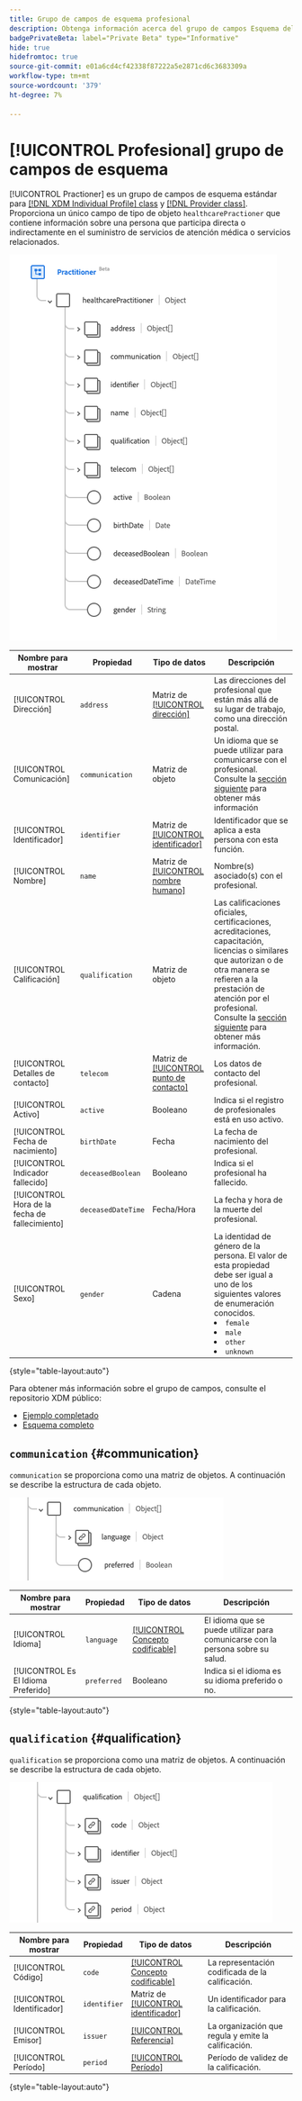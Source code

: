 ```yaml
---
title: Grupo de campos de esquema profesional
description: Obtenga información acerca del grupo de campos Esquema del profesional.
badgePrivateBeta: label="Private Beta" type="Informative"
hide: true
hidefromtoc: true
source-git-commit: e01a6cd4cf42338f87222a5e2871cd6c3683309a
workflow-type: tm+mt
source-wordcount: '379'
ht-degree: 7%

---
```


# [!UICONTROL Profesional] grupo de campos de esquema

[!UICONTROL Practioner] es un grupo de campos de esquema estándar para [[!DNL XDM Individual Profile] class](../../classes/individual-profile.md) y [[!DNL Provider class]](../../classes/provider.md). Proporciona un único campo de tipo de objeto `healthcarePractioner` que contiene información sobre una persona que participa directa o indirectamente en el suministro de servicios de atención médica o servicios relacionados.

![Estructura del grupo de campos](../../images/field-groups/healthcare-practitioner/practitioner.png)

| Nombre para mostrar | Propiedad | Tipo de datos | Descripción |
| --- | --- | --- | --- |
| [!UICONTROL Dirección] | `address` | Matriz de [[!UICONTROL dirección]](../../data-types/healthcare/address.md) | Las direcciones del profesional que están más allá de su lugar de trabajo, como una dirección postal. |
| [!UICONTROL Comunicación] | `communication` | Matriz de objeto | Un idioma que se puede utilizar para comunicarse con el profesional. Consulte la [sección siguiente](#communication) para obtener más información |
| [!UICONTROL Identificador] | `identifier` | Matriz de [[!UICONTROL identificador]](../../data-types/healthcare/identifier.md) | Identificador que se aplica a esta persona con esta función. |
| [!UICONTROL Nombre] | `name` | Matriz de [[!UICONTROL nombre humano]](../../data-types/healthcare/human-name.md) | Nombre(s) asociado(s) con el profesional. |
| [!UICONTROL Calificación] | `qualification` | Matriz de objeto | Las calificaciones oficiales, certificaciones, acreditaciones, capacitación, licencias o similares que autorizan o de otra manera se refieren a la prestación de atención por el profesional. Consulte la [sección siguiente](#qualification) para obtener más información. |
| [!UICONTROL Detalles de contacto] | `telecom` | Matriz de [[!UICONTROL punto de contacto]](../../data-types/healthcare/contact-point.md) | Los datos de contacto del profesional. |
| [!UICONTROL Activo] | `active` | Booleano | Indica si el registro de profesionales está en uso activo. |
| [!UICONTROL Fecha de nacimiento] | `birthDate` | Fecha | La fecha de nacimiento del profesional. |
| [!UICONTROL Indicador fallecido] | `deceasedBoolean` | Booleano | Indica si el profesional ha fallecido. |
| [!UICONTROL Hora de la fecha de fallecimiento] | `deceasedDateTime` | Fecha/Hora | La fecha y hora de la muerte del profesional. |
| [!UICONTROL Sexo] | `gender` | Cadena | La identidad de género de la persona. El valor de esta propiedad debe ser igual a uno de los siguientes valores de enumeración conocidos. <li> `female` </li> <li> `male` </li> <li> `other` </li> <li> `unknown`</li> |

{style="table-layout:auto"}

Para obtener más información sobre el grupo de campos, consulte el repositorio XDM público:

* [Ejemplo completado](https://github.com/adobe/xdm/blob/master/extensions/industry/healthcare/fhir/fieldgroups/practitioner.example.1.json)
* [Esquema completo](https://github.com/adobe/xdm/blob/master/extensions/industry/healthcare/fhir/fieldgroups/practitioner.schema.json)

## `communication` {#communication}

`communication` se proporciona como una matriz de objetos. A continuación se describe la estructura de cada objeto.

![estructura de comunicación](../../images/field-groups/healthcare-practitioner/communication.png)

| Nombre para mostrar | Propiedad | Tipo de datos | Descripción |
| --- | --- | --- | --- |
| [!UICONTROL Idioma] | `language` | [[!UICONTROL Concepto codificable]](../../data-types/healthcare/codeable-concept.md) | El idioma que se puede utilizar para comunicarse con la persona sobre su salud. |
| [!UICONTROL Es El Idioma Preferido] | `preferred` | Booleano | Indica si el idioma es su idioma preferido o no. |

{style="table-layout:auto"}

## `qualification` {#qualification}

`qualification` se proporciona como una matriz de objetos. A continuación se describe la estructura de cada objeto.

![estructura de calificación](../../images/field-groups/healthcare-practitioner/qualification.png)

| Nombre para mostrar | Propiedad | Tipo de datos | Descripción |
| --- | --- | --- | --- |
| [!UICONTROL Código] | `code` | [[!UICONTROL Concepto codificable]](../../data-types/healthcare/codeable-concept.md) | La representación codificada de la calificación. |
| [!UICONTROL Identificador] | `identifier` | Matriz de [[!UICONTROL identificador]](../../data-types/healthcare/identifier.md) | Un identificador para la calificación. |
| [!UICONTROL Emisor] | `issuer` | [[!UICONTROL Referencia]](../../data-types/healthcare/reference.md) | La organización que regula y emite la calificación. |
| [!UICONTROL Período] | `period` | [[!UICONTROL Período]](../../data-types/healthcare/period.md) | Período de validez de la calificación. |

{style="table-layout:auto"}
